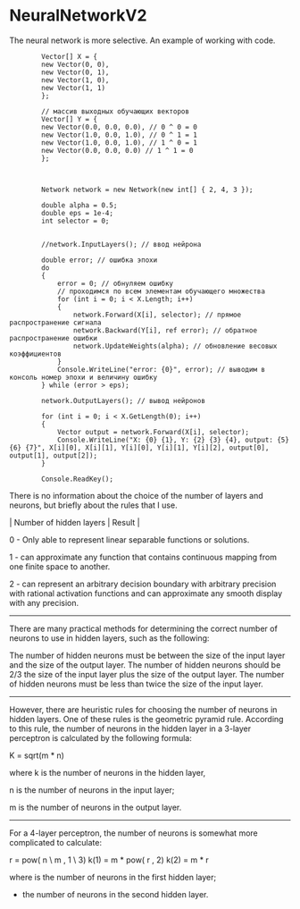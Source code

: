 # NeuralNetworkV2
The neural network is more selective. 
An example of working with code.

            Vector[] X = {
            new Vector(0, 0),
            new Vector(0, 1),
            new Vector(1, 0),
            new Vector(1, 1)
            };

            // массив выходных обучающих векторов
            Vector[] Y = {
            new Vector(0.0, 0.0, 0.0), // 0 ^ 0 = 0
            new Vector(1.0, 0.0, 1.0), // 0 ^ 1 = 1
            new Vector(1.0, 0.0, 1.0), // 1 ^ 0 = 1
            new Vector(0.0, 0.0, 0.0) // 1 ^ 1 = 0
            };
            
            
            
            Network network = new Network(new int[] { 2, 4, 3 });

            double alpha = 0.5;
            double eps = 1e-4;
            int selector = 0;

            
            //network.InputLayers(); // ввод нейрона

            double error; // ошибка эпохи
            do
            {
                error = 0; // обнуляем ошибку
                // проходимся по всем элементам обучающего множества
                for (int i = 0; i < X.Length; i++)
                {                  
                    network.Forward(X[i], selector); // прямое распространение сигнала
                    network.Backward(Y[i], ref error); // обратное распространение ошибки
                    network.UpdateWeights(alpha); // обновление весовых коэффициентов
                }
                Console.WriteLine("error: {0}", error); // выводим в консоль номер эпохи и величину ошибку
            } while (error > eps);

            network.OutputLayers(); // вывод нейронов

            for (int i = 0; i < X.GetLength(0); i++)
            {
                Vector output = network.Forward(X[i], selector);
                Console.WriteLine("X: {0} {1}, Y: {2} {3} {4}, output: {5} {6} {7}", X[i][0], X[i][1], Y[i][0], Y[i][1], Y[i][2], output[0], output[1], output[2]);
            }

            Console.ReadKey();
            
            
There is no information about the choice of the number of layers and neurons, but briefly about the rules that I use.

| Number of hidden layers | Result |

  0 - Only able to represent linear separable functions or solutions.

  1 - can approximate any function that contains continuous mapping
from one finite space to another.

  2 - can represent an arbitrary decision boundary with arbitrary precision
with rational activation functions and can approximate any smooth
display with any precision.

---

There are many practical methods for determining the correct number of neurons to use in hidden layers, such as the following:

The number of hidden neurons must be between the size of the input layer and the size of the output layer.
The number of hidden neurons should be 2/3 the size of the input layer plus the size of the output layer.
The number of hidden neurons must be less than twice the size of the input layer.

---

However, there are heuristic rules for choosing the number of neurons in hidden layers. One of these rules is the geometric pyramid rule. According to this rule, the number of neurons in the hidden layer in a 3-layer perceptron is calculated by the following formula:

K = sqrt(m * n)

where k is the number of neurons in the hidden layer,

n is the number of neurons in the input layer;

m is the number of neurons in the output layer.

---

For a 4-layer perceptron, the number of neurons is somewhat more complicated to calculate:

r = pow( n \ m , 1 \ 3)
k(1) = m * pow( r , 2)
k(2) = m * r

where is the number of neurons in the first hidden layer;

  - the number of neurons in the second hidden layer.
